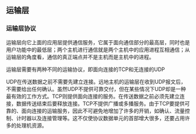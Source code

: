 ## 运输层

### 运输层协议

运输层向它上面的应用层提供通信服务，它属于面向通信部分的最高层，同时也是用户功能中的最低层；两个主机进行通信就是两个主机中的应用进程互相通信；从运输层的角度看，通信的真正端点并不是主机而是主机中的进程。

运输层需要有两种不同的运输协议，即面向连接的TCP和无连接的UDP

UDP在传送数据之前不需要先建立连接。远地主机的运输层在收到UDP报文后，不需要给出任何确认。虽然UDP不提供可靠交付，但在某些情况下UDP却是一种最有效的工作方式。TCP则提供面向连接的服务。在传送数据之前必须先建立连接，数据传送结束后要释放连接。TCP不提供广播或多播服务。由于TCP要提供可靠的、面向连接的运输服务，因此不可避免地增加了许多的开销，如确认、流量控制、计时器以及连接管理等。这不仅使协议数据单元的首部增大很多，还要占用许多的处理机资源。